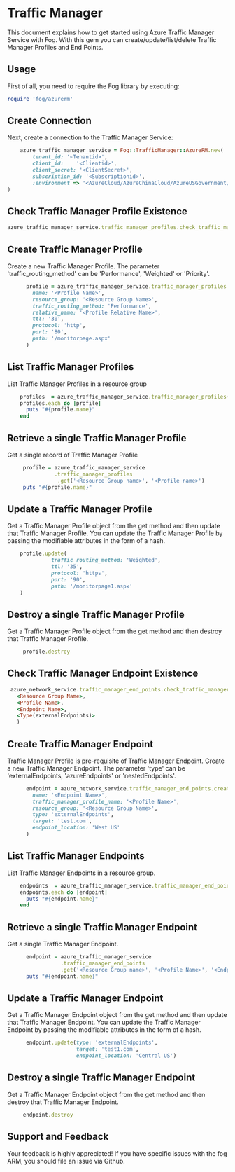 # Traffic Manager

This document explains how to get started using Azure Traffic Manager Service with Fog. With this gem you can create/update/list/delete Traffic Manager Profiles and End Points.

## Usage

First of all, you need to require the Fog library by executing:

```ruby
require 'fog/azurerm'
```
## Create Connection

Next, create a connection to the Traffic Manager Service:

```ruby
    azure_traffic_manager_service = Fog::TrafficManager::AzureRM.new(
        tenant_id: '<Tenantid>',                                                            # Tenant id of Azure Active Directory Application
        client_id:    '<Clientid>',                                                         # Client id of Azure Active Directory Application
        client_secret: '<ClientSecret>',                                                    # Client Secret of Azure Active Directory Application
        subscription_id: '<Subscriptionid>',                                                # Subscription id of an Azure Account
        :environment => '<AzureCloud/AzureChinaCloud/AzureUSGovernment/AzureGermanCloud>'   # Azure cloud environment. Default is AzureCloud.
)
```

## Check Traffic Manager Profile Existence

```ruby
azure_traffic_manager_service.traffic_manager_profiles.check_traffic_manager_profile_exists?(<Resource Group Name>, <Profile Name>)
```

## Create Traffic Manager Profile

Create a new Traffic Manager Profile. The parameter 'traffic_routing_method' can be 'Performance', 'Weighted' or 'Priority'.

```ruby
      profile = azure_traffic_manager_service.traffic_manager_profiles.create(
        name: '<Profile Name>',
        resource_group: '<Resource Group Name>',
        traffic_routing_method: 'Performance',
        relative_name: '<Profile Relative Name>',
        ttl: '30',
        protocol: 'http',
        port: '80',
        path: '/monitorpage.aspx'
      )
```

## List Traffic Manager Profiles

List Traffic Manager Profiles in a resource group

```ruby
    profiles  = azure_traffic_manager_service.traffic_manager_profiles(resource_group: '<Resource Group name>')
    profiles.each do |profile|
      puts "#{profile.name}"
    end
```

## Retrieve a single Traffic Manager Profile

Get a single record of Traffic Manager Profile

```ruby
     profile = azure_traffic_manager_service
               .traffic_manager_profiles
                .get('<Resource Group name>', '<Profile name>')
     puts "#{profile.name}"
```

## Update a Traffic Manager Profile

Get a Traffic Manager Profile object from the get method and then update that Traffic Manager Profile. You can update the Traffic Manager Profile by passing the modifiable attributes in the form of a hash.

```ruby
    profile.update(
              traffic_routing_method: 'Weighted',
              ttl: '35',
              protocol: 'https',
              port: '90',
              path: '/monitorpage1.aspx'
    )
```

## Destroy a single Traffic Manager Profile

Get a Traffic Manager Profile object from the get method and then destroy that Traffic Manager Profile.

```ruby
     profile.destroy
```

## Check Traffic Manager Endpoint Existence

```ruby
 azure_network_service.traffic_manager_end_points.check_traffic_manager_endpoint_exists?(
   <Resource Group Name>,
   <Profile Name>,
   <Endpoint Name>,
   <Type(externalEndpoints)>
   )
```

## Create Traffic Manager Endpoint

Traffic Manager Profile is pre-requisite of Traffic Manager Endpoint. Create a new Traffic Manager Endpoint. The parameter 'type' can be 'externalEndpoints, 'azureEndpoints' or 'nestedEndpoints'.

```ruby
      endpoint = azure_network_service.traffic_manager_end_points.create(
        name: '<Endpoint Name>',
        traffic_manager_profile_name: '<Profile Name>',
        resource_group: '<Resource Group Name>',
        type: 'externalEndpoints',
        target: 'test.com',
        endpoint_location: 'West US'
      )
```

## List Traffic Manager Endpoints

List Traffic Manager Endpoints in a resource group.

```ruby
    endpoints  = azure_traffic_manager_service.traffic_manager_end_points(resource_group: '<Resource Group name>', traffic_manager_profile_name: '<Profile Name>')
    endpoints.each do |endpoint|
      puts "#{endpoint.name}"
    end
```

## Retrieve a single Traffic Manager Endpoint

Get a single Traffic Manager Endpoint.

```ruby
      endpoint = azure_traffic_manager_service
                 .traffic_manager_end_points
                 .get('<Resource Group name>', '<Profile Name>', '<Endpoint name>', '<Endpoint type>')
      puts "#{endpoint.name}"
```
## Update a Traffic Manager Endpoint

Get a Traffic Manager Endpoint object from the get method and then update that Traffic Manager Endpoint. You can update the Traffic Manager Endpoint by passing the modifiable attributes in the form of a hash.

```ruby
      endpoint.update(type: 'externalEndpoints',
                      target: 'test1.com',
                      endpoint_location: 'Central US')
```

## Destroy a single Traffic Manager Endpoint

Get a Traffic Manager Endpoint object from the get method and then destroy that Traffic Manager Endpoint.

```ruby
     endpoint.destroy
```

## Support and Feedback
Your feedback is highly appreciated! If you have specific issues with the fog ARM, you should file an issue via Github.
